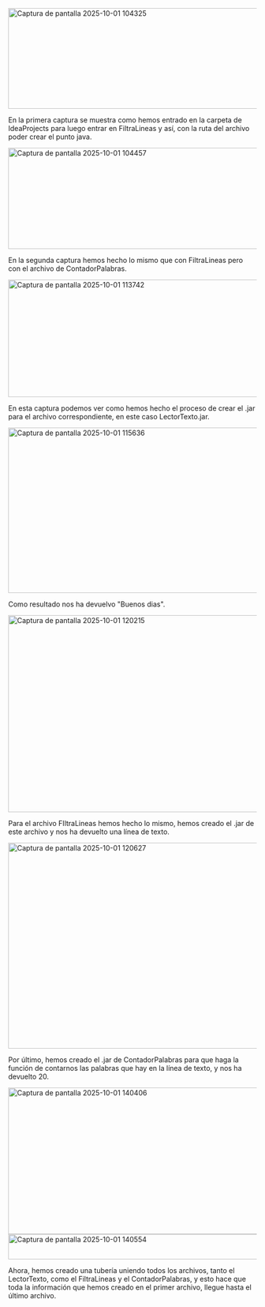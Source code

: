 <img width="1110" height="204" alt="Captura de pantalla 2025-10-01 104325" src="https://github.com/user-attachments/assets/8005ad00-c5cb-4961-acef-7d4d3c5172d3" />

En la primera captura se muestra como hemos entrado en la carpeta de IdeaProjects para luego entrar en FiltraLineas y así, con la ruta del archivo poder crear el punto java. 

<img width="1109" height="205" alt="Captura de pantalla 2025-10-01 104457" src="https://github.com/user-attachments/assets/1f5a1ed4-dcc4-4f82-80de-3b29dbea9edb" />

En la segunda captura hemos hecho lo mismo que con FiltraLineas pero con el archivo de ContadorPalabras. 

<img width="1110" height="238" alt="Captura de pantalla 2025-10-01 113742" src="https://github.com/user-attachments/assets/ca35b602-1984-486f-95cf-0eee49381725" />

En esta captura podemos ver como hemos hecho el proceso de crear el .jar para el archivo correspondiente, en este caso LectorTexto.jar. 

<img width="1108" height="335" alt="Captura de pantalla 2025-10-01 115636" src="https://github.com/user-attachments/assets/af5a85e8-c125-4f96-b4ed-aa1928113fad" />

Como resultado nos ha devuelvo "Buenos dias". 

<img width="1113" height="399" alt="Captura de pantalla 2025-10-01 120215" src="https://github.com/user-attachments/assets/6f2043c7-19a5-417f-b4ff-bde6280be555" />

Para el archivo FIltraLineas hemos hecho lo mismo, hemos creado el .jar de este archivo y nos ha devuelto una línea de texto. 

<img width="1107" height="417" alt="Captura de pantalla 2025-10-01 120627" src="https://github.com/user-attachments/assets/0753f205-c1cf-4e45-b747-0fb529e9ef0d" />

Por último, hemos creado el .jar de ContadorPalabras para que haga la función de contarnos las palabras que hay en la línea de texto, y nos ha devuelto 20. 

<img width="1106" height="297" alt="Captura de pantalla 2025-10-01 140406" src="https://github.com/user-attachments/assets/b8cbf0da-c14f-412c-b530-c8f3db6ff397" />

<img width="1136" height="51" alt="Captura de pantalla 2025-10-01 140554" src="https://github.com/user-attachments/assets/c6ae8a07-ef6f-4a04-9442-3bfdb284e421" />

Ahora, hemos creado una tubería uniendo todos los archivos, tanto el LectorTexto, como el FiltraLineas y el ContadorPalabras, y esto hace que toda la información que hemos creado en el primer archivo, llegue hasta el último archivo. 


